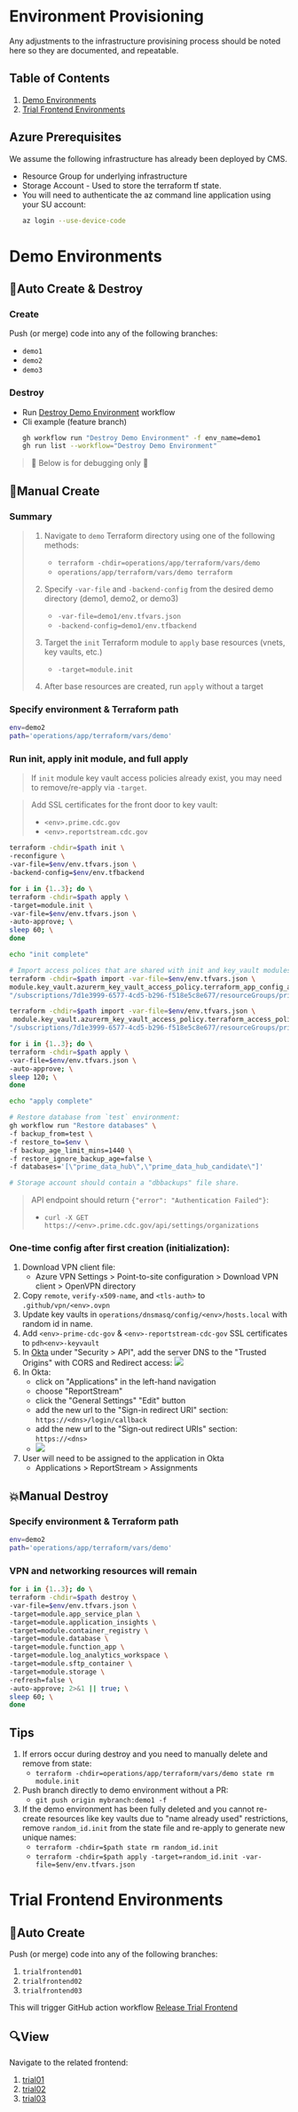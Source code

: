 # Environment Provisioning
Any adjustments to the infrastructure provisining process should be noted here so they are documented, and repeatable.

## Table of Contents
1. [Demo Environments](#demo-environments)
2. [Trial Frontend Environments](#trial-frontend-environments)

## Azure Prerequisites
We assume the following infrastructure has already been deployed by CMS. 
 - Resource Group for underlying infrastructure
 - Storage Account - Used to store the terraform tf state.
 - You will need to authenticate the az command line application using your SU account:
   ```sh
   az login --use-device-code
   ```

# Demo Environments

## 🚀Auto Create & Destroy

### Create

Push (or merge) code into any of the following branches:
  * `demo1`
  * `demo2`
  * `demo3`

### Destroy

  * Run [Destroy Demo Environment](../../.github/workflows/destroy_demo_environment.yml) workflow
   * Cli example (feature branch)
      ```bash
      gh workflow run "Destroy Demo Environment" -f env_name=demo1
      gh run list --workflow="Destroy Demo Environment"
      ```

> 🚧 Below is for debugging only 🚧

## 🔧Manual Create

### Summary
> 1. Navigate to `demo` Terraform directory using one of the following methods:
>    * `terraform -chdir=operations/app/terraform/vars/demo`
>    * `operations/app/terraform/vars/demo terraform`
> 
> 2. Specify `-var-file` and `-backend-config` from the desired demo directory (demo1, demo2, or demo3)
>    * `-var-file=demo1/env.tfvars.json`
>    * `-backend-config=demo1/env.tfbackend`
> 
> 3. Target the `init` Terraform module to `apply` base resources (vnets, key vaults, etc.)
>    * `-target=module.init`
> 
> 4. After base resources are created, run `apply` without a target

### Specify environment & Terraform path
```bash
env=demo2
path='operations/app/terraform/vars/demo'
```

### Run init, apply init module, and full apply
> If `init` module key vault access policies already exist, you may need to remove/re-apply via `-target`.

> Add SSL certificates for the front door to key vault:
> * `<env>.prime.cdc.gov`
> * `<env>.reportstream.cdc.gov`

```bash
terraform -chdir=$path init \
-reconfigure \
-var-file=$env/env.tfvars.json \
-backend-config=$env/env.tfbackend

for i in {1..3}; do \
terraform -chdir=$path apply \
-target=module.init \
-var-file=$env/env.tfvars.json \
-auto-approve; \
sleep 60; \
done

echo "init complete"

# Import access polices that are shared with init and key_vault modules
terraform -chdir=$path import -var-file=$env/env.tfvars.json \
module.key_vault.azurerm_key_vault_access_policy.terraform_app_config_access_policy[0] \
"/subscriptions/7d1e3999-6577-4cd5-b296-f518e5c8e677/resourceGroups/prime-data-hub-$env/providers/Microsoft.KeyVault/vaults/pdh$env-appconfigmt8/objectId/4d81288c-27a3-4df8-b776-c9da8e688bc7"

terraform -chdir=$path import -var-file=$env/env.tfvars.json \
 module.key_vault.azurerm_key_vault_access_policy.terraform_access_policy[0] \
"/subscriptions/7d1e3999-6577-4cd5-b296-f518e5c8e677/resourceGroups/prime-data-hub-$env/providers/Microsoft.KeyVault/vaults/pdh$env-keyvaultmt8/objectId/4d81288c-27a3-4df8-b776-c9da8e688bc7"

for i in {1..3}; do \
terraform -chdir=$path apply \
-var-file=$env/env.tfvars.json \
-auto-approve; \
sleep 120; \
done

echo "apply complete"

# Restore database from `test` environment:
gh workflow run "Restore databases" \
-f backup_from=test \
-f restore_to=$env \
-f backup_age_limit_mins=1440 \
-f restore_ignore_backup_age=false \
-f databases='[\"prime_data_hub\",\"prime_data_hub_candidate\"]'

# Storage account should contain a "dbbackups" file share.
```

> API endpoint should return `{"error": "Authentication Failed"}`:
> * `curl -X GET https://<env>.prime.cdc.gov/api/settings/organizations`

### One-time config after first creation (initialization):
 1. Download VPN client file:
    * Azure VPN Settings > Point-to-site configuration > Download VPN client > OpenVPN directory
 2. Copy `remote`, `verify-x509-name`, and `<tls-auth>` to `.github/vpn/<env>.ovpn`
 3. Update key vaults in `operations/dnsmasq/config/<env>/hosts.local` with random id in name.
 4. Add `<env>-prime-cdc-gov` & `<env>-reportstream-cdc-gov` SSL certificates to `pdh<env>-keyvault`
 5. In [Okta](https://hhs-prime-admin.oktapreview.com/) under "Security > API", add the server DNS to the "Trusted Origins" with CORS and Redirect access:
      ![](assets/trusted_origins.png)
 6. In Okta:
    * click on "Applications" in the left-hand navigation
    * choose "ReportStream"
    * click the "General Settings" "Edit" button
    * add the new url to the "Sign-in redirect URI" section: `https://<dns>/login/callback`
    * add the new url to the "Sign-out redirect URIs" section: `https://<dns>`
    * ![](assets/redirect_urls.png)
 7. User will need to be assigned to the application in Okta
    * Applications > ReportStream > Assignments

## 💥Manual Destroy

### Specify environment & Terraform path
```bash
env=demo2
path='operations/app/terraform/vars/demo'
```

### VPN and networking resources will remain
```bash
for i in {1..3}; do \
terraform -chdir=$path destroy \
-var-file=$env/env.tfvars.json \
-target=module.app_service_plan \
-target=module.application_insights \
-target=module.container_registry \
-target=module.database \
-target=module.function_app \
-target=module.log_analytics_workspace \
-target=module.sftp_container \
-target=module.storage \
-refresh=false \
-auto-approve; 2>&1 || true; \
sleep 60; \
done

```

## Tips
 1. If errors occur during destroy and you need to manually delete and remove from state:
    * `terraform -chdir=operations/app/terraform/vars/demo state rm module.init`
 2. Push branch directly to demo environment without a PR:
    *  `git push origin mybranch:demo1 -f`
 3. If the demo environment has been fully deleted and you cannot re-create resources like key vaults due to "name already used" restrictions, remove `random_id.init` from the state file and re-apply to generate new unique names:
    * `terraform -chdir=$path state rm random_id.init`
    * `terraform -chdir=$path apply -target=random_id.init -var-file=$env/env.tfvars.json`

# Trial Frontend Environments

## 🚀Auto Create

Push (or merge) code into any of the following branches:
  1. `trialfrontend01`
  2. `trialfrontend02`
  3. `trialfrontend03`

This will trigger GitHub action workflow [Release Trial Frontend](../../.github/workflows/release_trial_frontend.yml)

## 🔍View

Navigate to the related frontend:
  1. [trial01](https://pdhstagingpublictrial01.z13.web.core.windows.net/)
  2. [trial02](https://pdhstagingpublictrial02.z13.web.core.windows.net/)
  3. [trial03](https://pdhstagingpublictrial03.z13.web.core.windows.net/)
